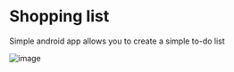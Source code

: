 # Shopping list
Simple android app allows you to create a simple to-do list 

![image](https://github.com/egorDementev/android-lab-2/assets/57751210/7b514ba0-24fd-45b1-b7b3-e141255d6e02)
